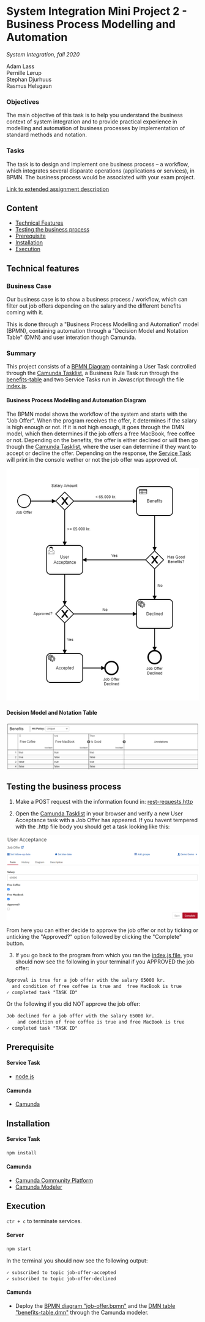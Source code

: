 # System Integration Mini Project 2 - Business Process Modelling and Automation
_System Integration, fall 2020_

Adam Lass  
Pernille Lørup  
Stephan Djurhuus   
Rasmus Helsgaun   

### Objectives
The main objective of this task is to help you understand the business context of system integration and
to provide practical experience in modelling and automation of business processes by implementation of
standard methods and notation.

### Tasks
The task is to design and implement one business process – a workflow, which integrates several
disparate operations (applications or services), in BPMN.
The business process would be associated with your exam project.

[Link to extended assignment description](https://datsoftlyngby.github.io/soft2020fall/resources/6f3005f8-MP2-BPMN.pdf)

## Content
* [Technical Features](##technical-features)
* [Testing the business process](##testing-the-business-process)
* [Prerequisite](##prerequisite)
* [Installation](##installation)
* [Execution](##execution)

## Technical features

### Business Case
Our business case is to show a business process / workflow, which can filter out job offers depending on the salary and the different benefits coming with it.

This is done through a "Business Process Modelling and Automation" model (BPMN), containing automation through a "Decision Model and Notation Table" (DMN) and user interation though Camunda.

### Summary
This project consists of a [BPMN Diagram](https://github.com/Soft20/si-mini-project-2-BPMN/blob/main/BPMN/job-offer.bpmn) containing a User Task controlled through the [Camunda Tasklist](http://localhost:8080/camunda/app/tasklist), a Business Rule Task run through the [benefits-table](https://github.com/Soft20/si-mini-project-2-BPMN/blob/main/BPMN/benefits-table.dmn) and two Service Tasks run in Javascript through the file [index.js](https://github.com/Soft20/si-mini-project-2-BPMN/blob/main/index.js).

#### Business Process Modelling and Automation Diagram
The BPMN model shows the workflow of the system and starts with the "Job Offer". When the program receives the offer, it determines if the salary is high enough or not. If it is not high enough, it goes through the DMN model, which then determines if the job offers a free MacBook, free coffee or not. Depending on the benefits, the offer is either declined or will then go though the [Camunda Tasklist](http://localhost:8080/camunda/app/tasklist), where the user can determine if they want to accept or decline the offer. Depending on the response, the [Service Task](https://github.com/Soft20/si-mini-project-2-BPMN/blob/main/index.js) will print in the console wether or not the job offer was approved of.

![Job Offer BPMN Diagram](https://github.com/Soft20/si-mini-project-2-BPMN/blob/main/images/job-offer-bpmn.PNG)

#### Decision Model and Notation Table
![benefits DMN Table](https://github.com/Soft20/si-mini-project-2-BPMN/blob/main/images/benefits-dmn-table.PNG)

## Testing the business process
1. Make a POST request with the information found in: [rest-requests.http](https://github.com/Soft20/si-mini-project-2-BPMN/blob/main/http-requests/rest-requests.http)

2. Open the [Camunda Tasklist](http://localhost:8080/camunda/app/tasklist) in your browser and verify a new User Acceptance task with a Job Offer has appeared.
If you havent tempered with the .http file body you should get a task looking like this:

![acceptance1](https://github.com/Soft20/si-mini-project-2-BPMN/blob/main/images/acceptance1.PNG)

From here you can either decide to approve the job offer or not by ticking or unticking the "Approved?" option followed by clicking the "Complete" button.

3. If you go back to the program from which you ran the [index.js file](https://github.com/Soft20/si-mini-project-2-BPMN/blob/main/index.js), you should now see the following in your terminal if you APPROVED the job offer:

```
Approval is true for a job offer with the salary 65000 kr. 
  and condition of free coffee is true and  free MacBook is true
✓ completed task "TASK ID"
```

Or the following if you did NOT approve the job offer:

```
Job declined for a job offer with the salary 65000 kr. 
    and condition of free coffee is true and free MacBook is true
✓ completed task "TASK ID"
```

## Prerequisite

#### Service Task
* [node.js](https://nodejs.org/en/)

#### Camunda
* [Camunda](https://camunda.com/)

## Installation
#### Service Task
```bash
npm install
```
#### Camunda
* [Camunda Community Platform](https://camunda.com/download/)
* [Camunda Modeler](https://camunda.com/download/modeler/)

## Execution
`ctr + c` to terminate services.

#### Server
```bash
npm start
```

In the terminal you should now see the following output:

```
✓ subscribed to topic job-offer-accepted
✓ subscribed to topic job-offer-declined
```

#### Camunda
* Deploy the [BPMN diagram "job-offer.bpmn"](https://github.com/Soft20/si-mini-project-2-BPMN/blob/main/BPMN/job-offer.bpmn) and the [DMN table "benefits-table.dmn"](https://github.com/Soft20/si-mini-project-2-BPMN/blob/main/BPMN/benefits-table.dmn) through the Camunda modeler.
